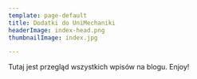 ```yaml
---
template: page-default
title: Dodatki do UniMechaniki
headerImage: index-head.png
thumbnailImage: index.jpg

---
```

Tutaj jest przegląd wszystkich wpisów na blogu. Enjoy!
